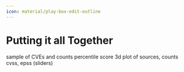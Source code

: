 ```yaml
---
icon: material/play-box-edit-outline 
---
```


# Putting it all Together


sample of CVEs and counts
percentile score
3d plot of sources, counts cvss, epss (sliders)
